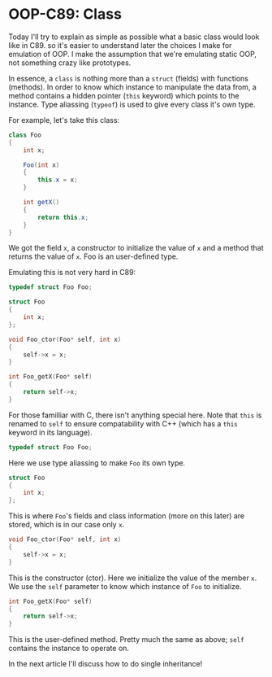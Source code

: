 # OOP-C89: Class

Today I'll try to explain as simple as possible what a basic class would look
like in C89. so it's easier to understand later the choices I make for
emulation of OOP. I make the assumption that we're emulating static OOP, not
something crazy like prototypes.

In essence, a `class` is nothing more than a `struct` (fields) with functions
(methods). In order to know which instance to manipulate the data from, a
method contains a hidden pointer (`this` keyword) which points to the instance.
Type aliassing (`typeof`) is used to give every class it's own type.

For example, let's take this class:

```csharp
class Foo
{
    int x;

    Foo(int x)
    {
        this.x = x;
    }

    int getX()
    {
        return this.x;
    }
}
```

We got the field `x`, a constructor to initialize the value of `x` and a method
that returns the value of `x`. Foo is an user-defined type.

Emulating this is not very hard in C89:

```c
typedef struct Foo Foo;

struct Foo
{
    int x;
};

void Foo_ctor(Foo* self, int x)
{
    self->x = x;
}

int Foo_getX(Foo* self)
{
    return self->x;
}
```

For those familliar with C, there isn't anything special here. Note that `this`
is renamed to `self` to ensure compatability with C++ (which has a `this`
keyword in its language).

```c
typedef struct Foo Foo;
```

Here we use type aliassing to make `Foo` its own type.

```c
struct Foo
{
    int x;
};
```

This is where `Foo`'s fields and class information (more on this later) are
stored, which is in our case only `x`.

```c
void Foo_ctor(Foo* self, int x)
{
    self->x = x;
}
```

This is the constructor (ctor). Here we initialize the value of the member `x`.
We use the `self` parameter to know which instance of `Foo` to initialize.

```c
int Foo_getX(Foo* self)
{
    return self->x;
}
```

This is the user-defined method. Pretty much the same as above; `self` contains
the instance to operate on.

In the next article I'll discuss how to do single inheritance!
